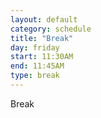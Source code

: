 ```yaml
---
layout: default
category: schedule
title: "Break"
day: friday
start: 11:30AM
end: 11:45AM
type: break
---
```


Break
